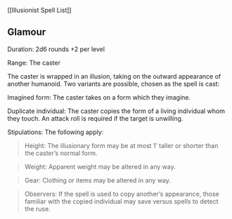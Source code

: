 [[Illusionist Spell List]]

## Glamour                                                  

Duration: 2d6 rounds +2 per level

Range: The caster

The caster is wrapped in an illusion, taking on the outward appearance of another humanoid. Two variants are possible, chosen as the spell is cast:

Imagined form: The caster takes on a form which they imagine.

Duplicate individual: The caster copies the form of a living individual whom they touch. An attack roll is required if the target is unwilling.

Stipulations: The following apply:

> Height: The illusionary form may be at most 1’ taller or shorter than the caster’s normal form.

> Weight: Apparent weight may be altered in any way.

> Gear: Clothing or items may be altered in any way.

> Observers: If the spell is used to copy another’s appearance, those familiar with the copied individual may save versus spells to detect the ruse.